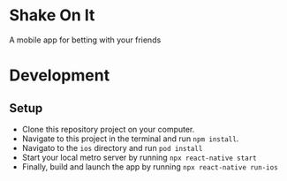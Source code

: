 # Shake On It
A mobile app for betting with your friends

# Development

## Setup

- Clone this repository project on your computer.
- Navigate to this project in the terminal and run `npm install`.
- Navigato to the `ios` directory and run `pod install`
- Start your local metro server by running `npx react-native start`
- Finally, build and launch the app by running `npx react-native run-ios`